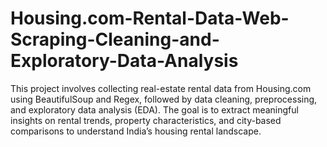 # Housing.com-Rental-Data-Web-Scraping-Cleaning-and-Exploratory-Data-Analysis
This project involves collecting real-estate rental data from Housing.com using BeautifulSoup and Regex, followed by data cleaning, preprocessing, and exploratory data analysis (EDA). The goal is to extract meaningful insights on rental trends, property characteristics, and city-based comparisons to understand India’s housing rental landscape.
